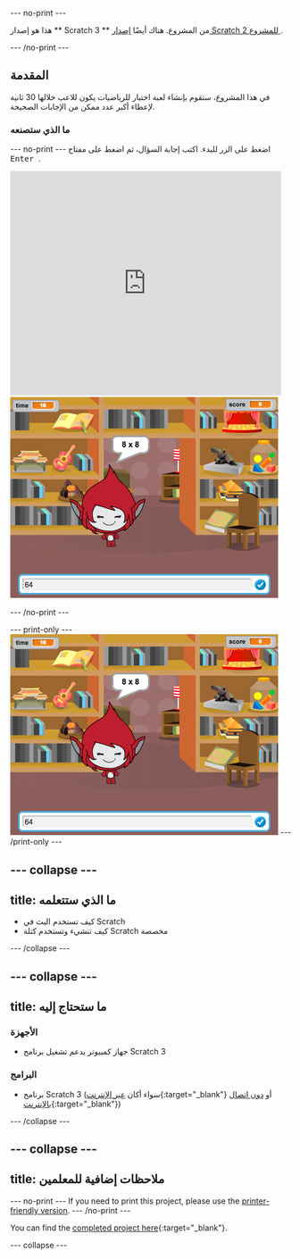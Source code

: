 \--- no-print \---

هذا هو إصدار ** Scratch 3 ** من المشروع. هناك أيضًا [ إصدار Scratch 2 للمشروع ](https://projects.raspberrypi.org/en/projects/brain-game-scratch2).

\--- /no-print \---

## المقدمة

في هذا المشروع، ستقوم بإنشاء لعبة اختبار للرياضيات يكون للاعب خلالها 30 ثانية لإعطاء أكبر عدد ممكن من الإجابات الصحيحة.

### ما الذي ستصنعه

\--- no-print \--- اضغط على الزر للبدء. اكتب إجابة السؤال، ثم اضغط على مفتاح <kbd> Enter </kbd>.

<div class="scratch-preview">
  <iframe allowtransparency="true" width="485" height="402" src="https://scratch.mit.edu/projects/embed/250234955/?autostart=false" frameborder="0" scrolling="no"></iframe>
  <img src="images/brain-final.png">
</div>

\--- /no-print \---

\--- print-only \--- ![Brain Game](images/brain-final.png) \--- /print-only \---

## \--- collapse \---

## title: ما الذي ستتعلمه

+ كيف تستخدم البث في Scratch
+ كيف تنشيء وتستخدم كتلة Scratch مخصصة

\--- /collapse \---

## \--- collapse \---

## title: ما ستحتاج إليه

### الأجهزة

+ جهاز كمبيوتر يدعم تشغيل برنامج Scratch 3

### البرامج

+ برنامج Scratch 3 (سواء أكان [عبر الإنترنت](http://rpf.io/scratchon){:target="_blank"} أو [دون اتصال بالإنترنت](http://rpf.io/scratchoff){:target="_blank"})

\--- /collapse \---

## \--- collapse \---

## title: ملاحظات إضافية للمعلمين

\--- no-print \--- If you need to print this project, please use the [printer-friendly version](https://projects.raspberrypi.org/en/projects/brain-game/print). \--- /no-print \---

You can find the [completed project here](http://rpf.io/p/en/brain-game-get){:target="_blank"}.

\--- collapse \---